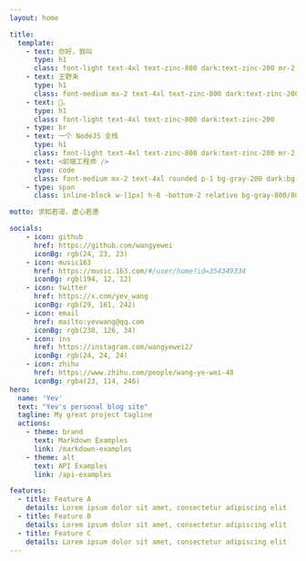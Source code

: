```yaml
---
layout: home

title:
  template:
    - text: 你好，我叫
      type: h1
      class: font-light text-4xl text-zinc-800 dark:text-zinc-200 mr-2
    - text: 王野未
      type: h1
      class: font-medium mx-2 text-4xl text-zinc-800 dark:text-zinc-200
    - text: 👋。
      type: h1
      class: font-light text-4xl text-zinc-800 dark:text-zinc-200
    - type: br
    - text: 一个 NodeJS 全栈
      type: h1
      class: font-light text-4xl text-zinc-800 dark:text-zinc-200 mr-2
    - text: <前端工程师 />
      type: code
      class: font-medium mx-2 text-4xl rounded p-1 bg-gray-200 dark:bg-gray-800/0 hover:dark:bg-gray-800/100 bg-opacity-0 hover:bg-opacity-100 transition-background duration-200 text-zinc-800 dark:text-zinc-200 mr-2
    - type: span
      class: inline-block w-[1px] h-8 -bottom-2 relative bg-gray-800/80 dark:bg-gray-200/80 opacity-0 group-hover:opacity-100 transition-opacity duration-200 group-hover:animation-blink text-zinc-800 dark:text-zinc-200

motto: 求知若渴，虚心若愚

socials:
    - icon: github
      href: https://github.com/wangyewei
      iconBg: rgb(24, 23, 23)
    - icon: music163
      href: https://music.163.com/#/user/home?id=354349334
      iconBg: rgb(194, 12, 12)
    - icon: twitter
      href: https://x.com/yev_wang
      iconBg: rgb(29, 161, 242)
    - icon: email
      href: mailto:yevwang@qq.com
      iconBg: rgb(230, 126, 34)
    - icon: ins
      href: https://instagram.com/wangyewei2/
      iconBg: rgb(24, 24, 24)
    - icon: zhihu
      href: https://www.zhihu.com/people/wang-ye-wei-40
      iconBg: rgba(23, 114, 246)
hero:
  name: 'Yev'
  text: "Yev's personal blog site"
  tagline: My great project tagline
  actions:
    - theme: brand
      text: Markdown Examples
      link: /markdown-examples
    - theme: alt
      text: API Examples
      link: /api-examples

features:
  - title: Feature A
    details: Lorem ipsum dolor sit amet, consectetur adipiscing elit
  - title: Feature B
    details: Lorem ipsum dolor sit amet, consectetur adipiscing elit
  - title: Feature C
    details: Lorem ipsum dolor sit amet, consectetur adipiscing elit
---
```

